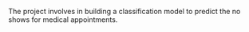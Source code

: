 The project involves in building a classification model to predict the no shows for medical appointments.
